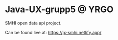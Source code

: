 # Java-UX-grupp5 @ YRGO

SMHI open data api project.

Can be found live at:
https://jx-smhi.netlify.app/
